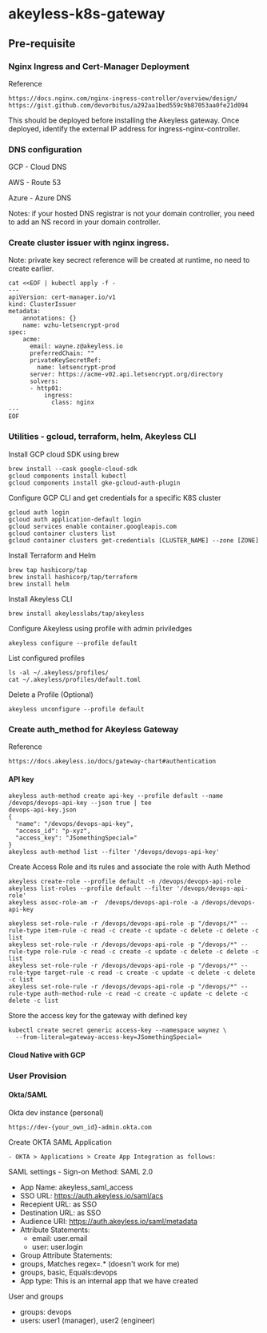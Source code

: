 # akeyless-k8s-gateway

## Pre-requisite

### Nginx Ingress and Cert-Manager Deployment
Reference
```
https://docs.nginx.com/nginx-ingress-controller/overview/design/
https://gist.github.com/devorbitus/a292aa1bed559c9b87053aa0fe21d094
```
This should be deployed before installing the Akeyless gateway.
Once deployed, identify the external IP address for ingress-nginx-controller.

### DNS configuration 
GCP - Cloud DNS

AWS - Route 53

Azure -  Azure DNS

Notes: if your hosted DNS registrar is not your domain controller, you need to add an NS
record in your domain controller.

### Create cluster issuer with nginx ingress. 

Note: private key secrect reference will be created at runtime, no need to create earlier.
```
cat <<EOF | kubectl apply -f -
---
apiVersion: cert-manager.io/v1
kind: ClusterIssuer
metadata:
    annotations: {}
    name: wzhu-letsencrypt-prod
spec:
    acme:
      email: wayne.z@akeyless.io
      preferredChain: ""
      privateKeySecretRef:
        name: letsencrypt-prod
      server: https://acme-v02.api.letsencrypt.org/directory
      solvers:
      - http01:
          ingress:
            class: nginx
---
EOF
```

### Utilities - gcloud, terraform, helm, Akeyless CLI
Install GCP cloud SDK using brew
```
brew install --cask google-cloud-sdk
gcloud components install kubectl
gcloud components install gke-gcloud-auth-plugin
```

Configure GCP CLI and get credentials for a specific K8S cluster 
```
gcloud auth login
gcloud auth application-default login
gcloud services enable container.googleapis.com
gcloud container clusters list
gcloud container clusters get-credentials [CLUSTER_NAME] --zone [ZONE]
```

Install Terraform and Helm
```
brew tap hashicorp/tap
brew install hashicorp/tap/terraform
brew install helm
```
Install Akeyless CLI
```
brew install akeylesslabs/tap/akeyless
```

Configure Akeyless using profile with admin priviledges
```
akeyless configure --profile default 
```

List configured profiles 
```
ls -al ~/.akeyless/profiles/
cat ~/.akeyless/profiles/default.toml
```
Delete a Profile (Optional)
```
akeyless unconfigure --profile default
```

### Create auth_method for Akeyless Gateway
Reference
```
https://docs.akeyless.io/docs/gateway-chart#authentication
```

#### API key
```
akeyless auth-method create api-key --profile default --name /devops/devops-api-key --json true | tee 
devops-api-key.json
{
  "name": "/devops/devops-api-key",
  "access_id": "p-xyz",
  "access_key": "JSomethingSpecial="
}
akeyless auth-method list --filter '/devops/devops-api-key'
```

Create Access Role and its rules and associate the role with Auth Method
```
akeyless create-role --profile default -n /devops/devops-api-role
akeyless list-roles --profile default --filter '/devops/devops-api-role'
akeyless assoc-role-am -r  /devops/devops-api-role -a /devops/devops-api-key

akeyless set-role-rule -r /devops/devops-api-role -p "/devops/*" --rule-type item-rule -c read -c create -c update -c delete -c delete -c list
akeyless set-role-rule -r /devops/devops-api-role -p "/devops/*" --rule-type role-rule -c read -c create -c update -c delete -c delete -c list
akeyless set-role-rule -r /devops/devops-api-role -p "/devops/*" --rule-type target-rule -c read -c create -c update -c delete -c delete -c list
akeyless set-role-rule -r /devops/devops-api-role -p "/devops/*" --rule-type auth-method-rule -c read -c create -c update -c delete -c delete -c list
```
Store the access key for the gateway with defined key
```
kubectl create secret generic access-key --namespace waynez \
  --from-literal=gateway-access-key=JSomethingSpecial=
```
#### Cloud Native with GCP 


### User Provision

#### Okta/SAML 
Okta dev instance (personal)
```
https://dev-{your_own_id}-admin.okta.com
```

Create OKTA SAML Application

    - OKTA > Applications > Create App Integration as follows:

SAML settings
    - Sign-on Method: SAML 2.0
- App Name: akeyless_saml_access
- SSO URL: https://auth.akeyless.io/saml/acs
- Recepient URL: as SSO
- Destination URL: as SSO
- Audience URI: https://auth.akeyless.io/saml/metadata
- Attribute Statements:
    - email: user.email
    - user: user.login
- Group Attribute Statements:
- groups, Matches regex=.* (doesn't work for me)
- groups, basic, Equals:devops
- App type: This is an internal app that we have created

User and groups
- groups: devops
- users: user1 (manager), user2 (engineer)


